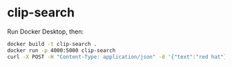 # clip-search

Run Docker Desktop, then:

```bash
docker build -t clip-search .
docker run -p 4000:5000 clip-search
curl -X POST -H "Content-Type: application/json" -d '{"text":"red hat"}' http://localhost:4000/lookup
```
